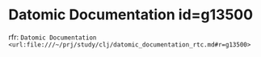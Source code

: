 
# Datomic Documentation id=g13500

rfr: `Datomic Documentation <url:file:///~/prj/study/clj/datomic_documentation_rtc.md#r=g13500>`

